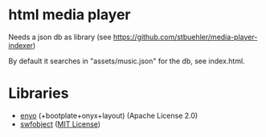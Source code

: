 html media player
=================

Needs a json db as library (see <https://github.com/stbuehler/media-player-indexer>)

By default it searches in "assets/music.json" for the db, see index.html.

Libraries
=========

* [enyo](https://github.com/enyojs/enyo/) (+bootplate+onyx+layout) (Apache License 2.0)
* [swfobject](http://code.google.com/p/swfobject/) ([MIT License](http://www.opensource.org/licenses/mit-license.php))

